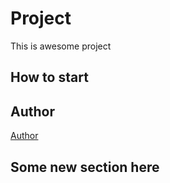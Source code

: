 # Project
This is awesome project
## How to start
## Author
[Author](author.md)
## Some new section here
